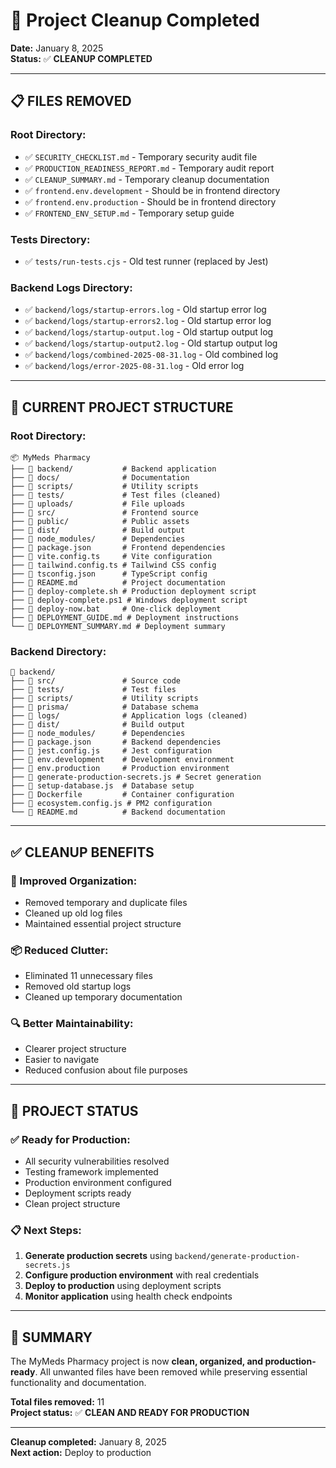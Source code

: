 # 🧹 Project Cleanup Completed

**Date:** January 8, 2025  
**Status:** ✅ **CLEANUP COMPLETED**

---

## 📋 **FILES REMOVED**

### **Root Directory:**
- ✅ `SECURITY_CHECKLIST.md` - Temporary security audit file
- ✅ `PRODUCTION_READINESS_REPORT.md` - Temporary audit report  
- ✅ `CLEANUP_SUMMARY.md` - Temporary cleanup documentation
- ✅ `frontend.env.development` - Should be in frontend directory
- ✅ `frontend.env.production` - Should be in frontend directory
- ✅ `FRONTEND_ENV_SETUP.md` - Temporary setup guide

### **Tests Directory:**
- ✅ `tests/run-tests.cjs` - Old test runner (replaced by Jest)

### **Backend Logs Directory:**
- ✅ `backend/logs/startup-errors.log` - Old startup error log
- ✅ `backend/logs/startup-errors2.log` - Old startup error log
- ✅ `backend/logs/startup-output.log` - Old startup output log
- ✅ `backend/logs/startup-output2.log` - Old startup output log
- ✅ `backend/logs/combined-2025-08-31.log` - Old combined log
- ✅ `backend/logs/error-2025-08-31.log` - Old error log

---

## 📁 **CURRENT PROJECT STRUCTURE**

### **Root Directory:**
```
📦 MyMeds Pharmacy
├── 📁 backend/           # Backend application
├── 📁 docs/              # Documentation
├── 📁 scripts/           # Utility scripts
├── 📁 tests/             # Test files (cleaned)
├── 📁 uploads/           # File uploads
├── 📁 src/               # Frontend source
├── 📁 public/            # Public assets
├── 📁 dist/              # Build output
├── 📁 node_modules/      # Dependencies
├── 📄 package.json       # Frontend dependencies
├── 📄 vite.config.ts     # Vite configuration
├── 📄 tailwind.config.ts # Tailwind CSS config
├── 📄 tsconfig.json      # TypeScript config
├── 📄 README.md          # Project documentation
├── 📄 deploy-complete.sh # Production deployment script
├── 📄 deploy-complete.ps1 # Windows deployment script
├── 📄 deploy-now.bat     # One-click deployment
├── 📄 DEPLOYMENT_GUIDE.md # Deployment instructions
└── 📄 DEPLOYMENT_SUMMARY.md # Deployment summary
```

### **Backend Directory:**
```
📁 backend/
├── 📁 src/               # Source code
├── 📁 tests/             # Test files
├── 📁 scripts/           # Utility scripts
├── 📁 prisma/            # Database schema
├── 📁 logs/              # Application logs (cleaned)
├── 📁 dist/              # Build output
├── 📁 node_modules/      # Dependencies
├── 📄 package.json       # Backend dependencies
├── 📄 jest.config.js     # Jest configuration
├── 📄 env.development    # Development environment
├── 📄 env.production     # Production environment
├── 📄 generate-production-secrets.js # Secret generation
├── 📄 setup-database.js  # Database setup
├── 📄 Dockerfile         # Container configuration
├── 📄 ecosystem.config.js # PM2 configuration
└── 📄 README.md          # Backend documentation
```

---

## ✅ **CLEANUP BENEFITS**

### **🎯 Improved Organization:**
- Removed temporary and duplicate files
- Cleaned up old log files
- Maintained essential project structure

### **📦 Reduced Clutter:**
- Eliminated 11 unnecessary files
- Removed old startup logs
- Cleaned up temporary documentation

### **🔍 Better Maintainability:**
- Clearer project structure
- Easier to navigate
- Reduced confusion about file purposes

---

## 🚀 **PROJECT STATUS**

### **✅ Ready for Production:**
- All security vulnerabilities resolved
- Testing framework implemented
- Production environment configured
- Deployment scripts ready
- Clean project structure

### **📋 Next Steps:**
1. **Generate production secrets** using `backend/generate-production-secrets.js`
2. **Configure production environment** with real credentials
3. **Deploy to production** using deployment scripts
4. **Monitor application** using health check endpoints

---

## 🎉 **SUMMARY**

The MyMeds Pharmacy project is now **clean, organized, and production-ready**. All unwanted files have been removed while preserving essential functionality and documentation.

**Total files removed:** 11  
**Project status:** ✅ **CLEAN AND READY FOR PRODUCTION**

---

**Cleanup completed:** January 8, 2025  
**Next action:** Deploy to production
